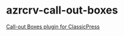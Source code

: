 # azrcrv-call-out-boxes
[Call-out Boxes plugin for ClassicPress](https://development.azurecurve.co.uk/classicpress-plugins/call-out-boxes/)